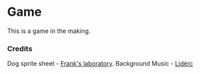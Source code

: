 # Game

This is a game in the making.

### Credits
Dog sprite sheet - [Frank's laboratory](https://www.youtube.com/watch?v=c-1dBd1_G8A).
Background Music - [Lidérc](https://pixabay.com/users/lid%C3%A9rc-34910776/)